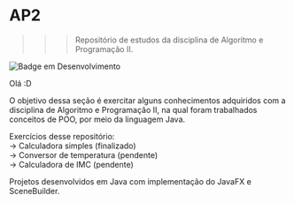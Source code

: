 # AP2
>>> Repositório de estudos da disciplina de Algoritmo e Programação II.

![Badge em Desenvolvimento](http://img.shields.io/static/v1?label=STATUS&message=EM%20DESENVOLVIMENTO&color=GREEN&style=for-the-badge)

Olá :D 

O objetivo dessa seção é exercitar alguns conhecimentos adquiridos com a disciplina de Algoritmo e Programação II, na qual foram trabalhados conceitos de POO, por meio da linguagem Java. 

Exercícios desse repositório: <br>
-> Calculadora  simples (finalizado) <br>
-> Conversor de temperatura (pendente) <br>
-> Calculadora de IMC (pendente) <br>

Projetos desenvolvidos em Java com implementação do JavaFX e SceneBuilder.
